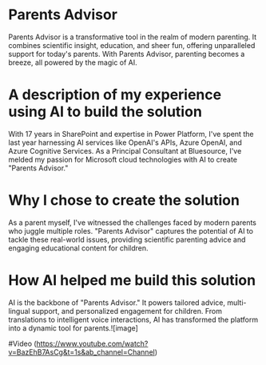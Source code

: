 # Parents Advisor

Parents Advisor is a transformative tool in the realm of modern parenting. It combines scientific insight, education, and sheer fun, offering unparalleled support for today's parents. With Parents Advisor, parenting becomes a breeze, all powered by the magic of AI.


# A description of my experience using AI to build the solution
With 17 years in SharePoint and expertise in Power Platform, I've spent the last year harnessing AI services like OpenAI's APIs, Azure OpenAI, and Azure Cognitive Services. As a Principal Consultant at Bluesource, I've melded my passion for Microsoft cloud technologies with AI to create "Parents Advisor."

# Why I chose to create the solution
As a parent myself, I've witnessed the challenges faced by modern parents who juggle multiple roles. "Parents Advisor" captures the potential of AI to tackle these real-world issues, providing scientific parenting advice and engaging educational content for children.

# How AI helped me build this solution
AI is the backbone of "Parents Advisor." It powers tailored advice, multi-lingual support, and personalized engagement for children. From translations to intelligent voice interactions, AI has transformed the platform into a dynamic tool for parents.![image]


#Video
(https://www.youtube.com/watch?v=BazEhB7AsCg&t=1s&ab_channel=Channel)
